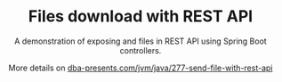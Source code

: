 <div style="text-align: center">
<h1>Files download with REST API</h1>

<p>A demonstration of exposing and files in REST API using Spring Boot controllers.</p>
<p>More details on <a href="https://dba-presents.com/jvm/java/277-send-file-with-rest-api">dba-presents.com/jvm/java/277-send-file-with-rest-api</a></p>
</div>
